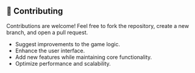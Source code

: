 ## 🤝 Contributing

Contributions are welcome\! Feel free to fork the repository, create a new branch, and open a pull request.

  - Suggest improvements to the game logic.
  - Enhance the user interface.
  - Add new features while maintaining core functionality.
  - Optimize performance and scalability.